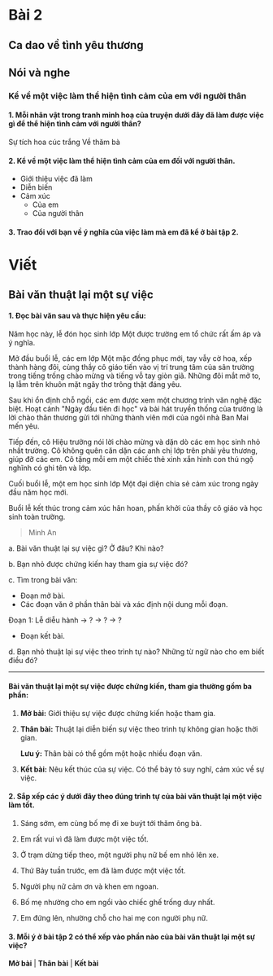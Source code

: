 # Bài 2
## Ca dao về tình yêu thương

## Nói và nghe

### Kể về một việc làm thể hiện tình cảm của em với người thân
#### 1. Mỗi nhân vật trong tranh minh hoạ của truyện dưới đây đã làm được việc gì để thể hiện tình cảm với người thân?

Sự tích hoa cúc trắng
Về thăm bà

#### 2. Kể về một việc làm thể hiện tình cảm của em đối với người thân.
- Giới thiệu việc đã làm
- Diễn biến
- Cảm xúc
  - Của em
  - Của người thân

#### 3. Trao đổi với bạn về ý nghĩa của việc làm mà em đã kể ở bài tập 2.


# Viết

## Bài văn thuật lại một sự việc

#### 1. Đọc bài văn sau và thực hiện yêu cầu:

Năm học này, lễ đón học sinh lớp Một được trường em tổ chức rất ấm áp và ý nghĩa. 

Mở đầu buổi lễ, các em lớp Một mặc đồng phục mới, tay vẫy cờ hoa, xếp thành hàng đôi, cùng thầy cô giáo tiến vào vị trí trung tâm của sân trường trong tiếng trống chào mừng và tiếng vỗ tay giòn giã. Những đôi mắt mở to, lạ lẫm trên khuôn mặt ngây thơ trông thật đáng yêu.

Sau khi ổn định chỗ ngồi, các em được xem một chương trình văn nghệ đặc biệt. Hoạt cảnh "Ngày đầu tiên đi học" và bài hát truyền thống của trường là lời chào thân thương gửi tới những thành viên mới của ngôi nhà Ban Mai mến yêu.

Tiếp đến, cô Hiệu trưởng nói lời chào mừng và dặn dò các em học sinh nhỏ nhất trường. Cô không quên căn dặn các anh chị lớp trên phải yêu thương, giúp đỡ các em. Cô tặng mỗi em một chiếc thẻ xinh xắn hình con thú ngộ nghĩnh có ghi tên và lớp.

Cuối buổi lễ, một em học sinh lớp Một đại diện chia sẻ cảm xúc trong ngày đầu năm học mới.

Buổi lễ kết thúc trong cảm xúc hân hoan, phấn khởi của thầy cô giáo và học sinh toàn trường.
> Minh An

a. Bài văn thuật lại sự việc gì? Ở đâu? Khi nào?

b. Bạn nhỏ được chứng kiến hay tham gia sự việc đó?

c. Tìm trong bài văn:
   - Đoạn mở bài.
   - Các đoạn văn ở phần thân bài và xác định nội dung mỗi đoạn.

Đoạn 1: Lễ diễu hành -> ? -> ? -> ?

- Đoạn kết bài.

d. Bạn nhỏ thuật lại sự việc theo trình tự nào? Những từ ngữ nào cho em biết điều đó?

---

#### Bài văn thuật lại một sự việc được chứng kiến, tham gia thường gồm ba phần:

1.  **Mở bài:** Giới thiệu sự việc được chứng kiến hoặc tham gia.

2.  **Thân bài:** Thuật lại diễn biến sự việc theo trình tự không gian hoặc thời gian.

     **Lưu ý:** Thân bài có thể gồm một hoặc nhiều đoạn văn.

3.  **Kết bài:** Nêu kết thúc của sự việc. Có thể bày tỏ suy nghĩ, cảm xúc về sự việc.

#### 2. Sắp xếp các ý dưới đây theo đúng trình tự của bài văn thuật lại một việc làm tốt.

1.  Sáng sớm, em cùng bố mẹ đi xe buýt tới thăm ông bà.

2.  Em rất vui vì đã làm được một việc tốt.

3.  Ở trạm dừng tiếp theo, một người phụ nữ bế em nhỏ lên xe.

4.  Thứ Bảy tuần trước, em đã làm được một việc tốt.

5.  Người phụ nữ cảm ơn và khen em ngoan.

6.  Bố mẹ nhường cho em ngồi vào chiếc ghế trống duy nhất.

7.  Em đứng lên, nhường chỗ cho hai mẹ con người phụ nữ.

#### 3. Mỗi ý ở bài tập 2 có thể xếp vào phần nào của bài văn thuật lại một sự việc?

**Mở bài** | **Thân bài** | **Kết bài**

